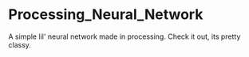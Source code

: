 # Processing_Neural_Network
A simple lil' neural network made in processing.
Check it out, its pretty classy.
